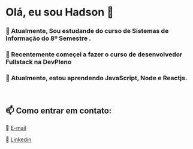  # Olá, eu sou Hadson 👋
  
 ### 🔭 Atualmente, Sou estudande do curso de Sistemas de Informação do 8º Semestre . 
 
  
 ### 📖 Recentemente começei a fazer o curso de desenvolvedor Fullstack na DevPleno 
 
 
 ### 🌱 Atualmente, estou aprendendo JavaScript, Node e Reactjs. 
 </br>
 
 ##  📫 Como entrar em contato: 

📧 <a href="mailto:hadsonmartins10@gmail.com" target="_blank">E-mail</a> </br>
 
🧳 <a href="https://www.linkedin.com/in/hadsonmartins/" target="_blank">Linkedin</a>


<!--
**Hadsondev/Hadsondev** is a ✨ _special_ ✨ repository because its `README.md` (this file) appears on your GitHub profile.

Here are some ideas to get you started:

- 🔭 I’m currently working on ...
- 🌱 I’m currently learning ...
- 👯 I’m looking to collaborate on ...
- 🤔 I’m looking for help with ...
- 💬 Ask me about ...
- 📫 How to reach me: ...
- 😄 Pronouns: ...
- ⚡ Fun fact: ...
-->
